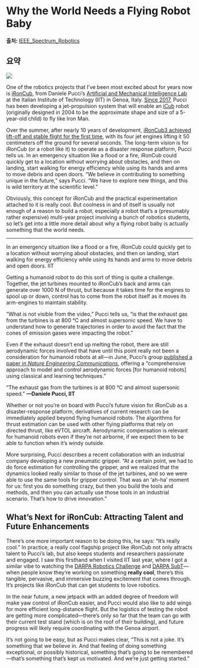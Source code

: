 # Why the World Needs a Flying Robot Baby

**출처:** [IEEE_Spectrum_Robotics](https://spectrum.ieee.org/ironcub-jet-powered-flying-robot)

## 요약
![](https://spectrum.ieee.org/media-library/advanced-robot-torso-with-mechanical-arms-and-visible-cables.jpg?id=61668516&width=1245&height=700&coordinates=0%2C112%2C0%2C113)  
  

One of the robotics projects that I’ve been most excited about for years now is [iRonCub](https://ami.iit.it/aerial-humanoid-robotics), from Daniele Pucci’s [Artificial and Mechanical Intelligence Lab](https://ami.iit.it/) at the Italian Institute of Technology (IIT) in Genoa, Italy. [Since 2017](https://spectrum.ieee.org/jet-powered-icub-could-be-the-first-flying-humanoid-robot), Pucci has been developing a jet-propulsion system that will enable an [iCub](https://robotsguide.com/robots/icub) robot (originally designed in 2004 to be the approximate shape and size of a 5-year-old child) to fly like Iron Man.

Over the summer, after nearly 10 years of development, [iRonCub3 achieved lift-off and stable flight for the first time](https://opentalk.iit.it/en/iit-demonstrates-that-a-humanoid-robot-can-fly/), with its four jet engines lifting it 50 centimeters off the ground for several seconds. The long-term vision is for iRonCub (or a robot like it) to operate as a disaster response platform, Pucci tells us. In an emergency situation like a flood or a fire, iRonCub could quickly get to a location without worrying about obstacles, and then on landing, start walking for energy efficiency while using its hands and arms to move debris and open doors. “We believe in contributing to something unique in the future,” says Pucci. “We have to explore new things, and this is wild territory at the scientific level.”

Obviously, this concept for iRonCub and the practical experimentation attached to it is really cool. But coolness in and of itself is usually not enough of a reason to build a robot, especially a robot that’s a (presumably rather expensive) multi-year project involving a bunch of robotics students, so let’s get into a little more detail about why a flying robot baby is actually something that the world needs.

---

In an emergency situation like a flood or a fire, iRonCub could quickly get to a location without worrying about obstacles, and then on landing, start walking for energy efficiency while using its hands and arms to move debris and open doors. IIT

Getting a humanoid robot to do this sort of thing is quite a challenge. Together, the jet turbines mounted to iRonCub’s back and arms can generate over 1000 N of thrust, but because it takes time for the engines to spool up or down, control has to come from the robot itself as it moves its arm-engines to maintain stability.

“What is not visible from the video,” Pucci tells us, “is that the exhaust gas from the turbines is at 800 °C and almost supersonic speed. We have to understand how to generate trajectories in order to avoid the fact that the cones of emission gases were impacting the robot.”

Even if the exhaust doesn’t end up melting the robot, there are still aerodynamic forces involved that have until this point really not been a consideration for humanoid robots at all—in June, Pucci’s group [published a paper in *Nature Engineering Communications*](https://www.nature.com/articles/s44172-025-00447-w), offering a “comprehensive approach to model and control aerodynamic forces [for humanoid robots] using classical and learning techniques.”

“The exhaust gas from the turbines is at 800 °C and almost supersonic speed.” **—Daniele Pucci, IIT**

Whether or not you’re on board with Pucci’s future vision for iRonCub as a disaster-response platform, derivatives of current research can be immediately applied beyond flying humanoid robots. The algorithms for thrust estimation can be used with other flying platforms that rely on directed thrust, like eVTOL aircraft. Aerodynamic compensation is relevant for humanoid robots even if they’re not airborne, if we expect them to be able to function when it’s windy outside.

More surprising, Pucci describes a recent collaboration with an industrial company developing a new pneumatic gripper. “At a certain point, we had to do force estimation for controlling the gripper, and we realized that the dynamics looked really similar to those of the jet turbines, and so we were able to use the same tools for gripper control. That was an ‘ah-ha’ moment for us: first you do something crazy, but then you build the tools and methods, and then you can actually use those tools in an industrial scenario. That’s how to drive innovation.”

What’s Next for iRonCub: Attracting Talent and Future Enhancements
------------------------------------------------------------------

There’s one more important reason to be doing this, he says: “It’s really cool.” In practice, a really cool flagship project like iRonCub not only attracts talent to Pucci’s lab, but also keeps students and researchers passionate and engaged. I saw this firsthand when I visited IIT last year, where I got a similar vibe to watching the [DARPA Robotics Challenge](https://spectrum.ieee.org/darpa-robotics-challenge-amazing-moments-lessons-learned-whats-next) and [DARPA SubT](https://spectrum.ieee.org/collections/darpa-subterranean-challenge/)—when people know they’re working on something **really cool**, there’s this tangible, pervasive, and immersive buzzing excitement that comes through. It’s projects like iRonCub that can get students to love robotics.

In the near future, a new jetpack with an added degree of freedom will make yaw control of iRonCub easier, and Pucci would also like to add wings for more efficient long-distance flight. But the logistics of testing the robot are getting more complicated—there’s only so far that the team can go with their current test stand (which is on the roof of their building), and future progress will likely require coordinating with the Genoa airport.

It’s not going to be easy, but as Pucci makes clear, “This is not a joke. It’s something that we believe in. And that feeling of doing something exceptional, or possibly historical, something that’s going to be remembered—that’s something that’s kept us motivated. And we’re just getting started.”
